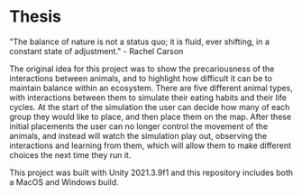# Thesis

"The balance of nature is not a status quo; it is fluid, ever shifting, in a constant state of adjustment." - Rachel Carson

The original idea for this project was to show the precariousness of the interactions between animals, and to highlight how difficult it can be to maintain balance within an ecosystem. There are five different animal types, with interactions between them to simulate their eating habits and their life cycles. At the start of the simulation the user can decide how many of each group they would like to place, and then place them on the map. After these initial placements the user can no longer control the movement of the animals, and instead will watch the simulation play out, observing the interactions and learning from them, which will allow them to make different choices the next time they run it.

This project was built with Unity 2021.3.9f1 and this repository includes both a MacOS and Windows build.
